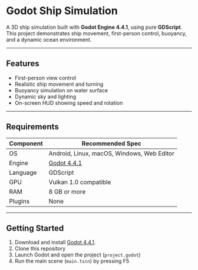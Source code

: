 # Godot Ship Simulation

A 3D ship simulation built with **Godot Engine 4.4.1**, using pure **GDScript**.  
This project demonstrates ship movement, first-person control, buoyancy, and a dynamic ocean environment.

---

## Features

- First-person view control
- Realistic ship movement and turning
- Buoyancy simulation on water surface
- Dynamic sky and lighting
- On-screen HUD showing speed and rotation

---

## Requirements

| Component   | Recommended Spec |
|-------------|------------------|
| OS          | Android, Linux, macOS, Windows, Web Editor|
| Engine      | [Godot 4.4.1](https://godotengine.org/download/) |
| Language    | GDScript |
| GPU         | Vulkan 1.0 compatible |
| RAM         | 8 GB or more |
| Plugins     | None |

---

## Getting Started

1. Download and install [Godot 4.4.1](https://godotengine.org/download).
2. Clone this repository
3. Launch Godot and open the project (`project.godot`)
4. Run the main scene (`main.tscn`) by pressing F5
